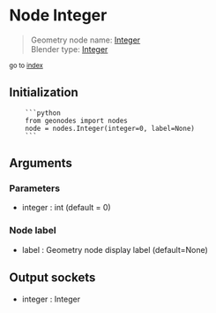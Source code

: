 
# Node Integer

> Geometry node name: [Integer](https://docs.blender.org/manual/en/latest/modeling/geometry_nodes/input/integer.html)<br>
  Blender type: [Integer](https://docs.blender.org/api/current/bpy.types.FunctionNodeInputInt.html)
  
<sub>go to [index](/docs/index.md)</sub>

Initialization
--------------
        
        ```python
        from geonodes import nodes
        node = nodes.Integer(integer=0, label=None)
        ```



## Arguments


### Parameters

- integer : int (default = 0)

### Node label

- label : Geometry node display label (default=None)

## Output sockets

- integer : Integer
